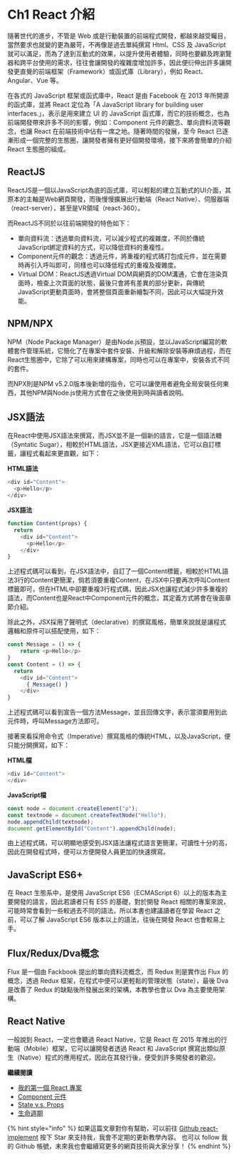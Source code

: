 # Ch1 React 介紹

隨著世代的進步，不管是 Web 或是行動裝置的前端程式開發，都越來越受矚目，當然要求也就變的更為嚴苛，不再像是過去單純撰寫 Html、CSS 及 JavaScript 就可以滿足，而為了達到互動式的效果，以提升使用者體驗，同時也要顧及跨瀏覽器和跨平台使用的需求，往往會讓開發的複雜度增加許多，因此便衍伸出許多讓開發更直覺的前端框架（Framework）或函式庫（Library），例如 React、Angular、Vue 等。

在各式的 JavaScript 框架或函式庫中，React 是由 Facebook 在 2013 年所開源的函式庫，並將 React 定位為「A JavaScript library for building user interfaces.」，表示是用來建立 UI 的 JavaScript 函式庫，而它的技術概念，也為前端開發帶來許多不同的影響，例如：Component 元件的觀念、單向資料流等觀念，也讓 React 在前端技術中佔有一席之地。隨著時間的發展，至今 React 已逐漸形成一個完整的生態圈，讓開發者擁有更好個開發環境，接下來將會簡單的介紹 React 生態圈的組成。

## ReactJS

ReactJS是一個以JavaScript為底的函式庫，可以輕鬆的建立互動式的UI介面，其原本的主軸是Web網頁開發，而後慢慢擴展出行動端（React Native）、伺服器端（react-server），甚至是VR領域（react-360）。

而ReactJS不同於以往前端開發的特色如下：

* 單向資料流：透過單向資料流，可以減少程式的複雜度，不同於傳統JavaScript綁定資料的方式，可以降低資料的重複性。
* Component元件的觀念：透過元件，將重複的程式碼打包成元件，並在需要時再引入呼叫即可，同樣也可以降低程式的重複及複雜度。
* Virtual DOM：ReactJS透過Virtual DOM與網頁的DOM溝通，它會在渲染頁面時，檢查上次頁面的狀態，最後只會將有差異的部分更新，與傳統JavaScript更動頁面時，會將整個頁面重新繪製不同，因此可以大幅提升效能。

## NPM/NPX

NPM（Node Package Manager）是由Node.js預設，並以JavaScript編寫的軟體套件管理系統，它簡化了在專案中套件安裝、升級和解除安裝等麻煩過程，而在React生態圈中，它除了可以用來建構專案，同時也可以在專案中，安裝各式不同的套件。

而NPX則是NPM v5.2.0版本後新增的指令，它可以讓使用者避免全局安裝任何東西，其他NPM與Node.js使用方式會在之後使用到時與讀者說明。

## JSX語法

在React中使用JSX語法來撰寫，而JSX並不是一個新的語言，它是一個語法糖（Syntatic Sugar），相較於HTML語法，JSX更接近XML語法，它可以自訂標籤，讓程式看起來更直觀，如下：

**HTML語法**

```javascript
<div id="Content">
  <p>Hello</p>
</div>
```

**JSX語法**

```javascript
function Content(props) {
  return 
    <div id="Content">
      <p>Hello</p>
    </div>
}
```

上述程式碼可以看到，在JSX語法中，自訂了一個Content標籤，相較於HTML語法3行的Content更簡潔，倘若須要重複Content，在JSX中只要再次呼叫Content標籤即可，但在HTML中卻要重複3行程式碼，因此JSX也讓程式減少許多重複的語法，而Content也是React中Component元件的概念，其定義方式將會在後面章節介紹。

除此之外，JSX採用了聲明式（declarative）的撰寫風格，簡單來說就是讓程式邏輯和原件可以搭配使用，如下：

```javascript
const Message = () => {
    return <p>Hello</p>
}
const Content = () => {
  return 
    <div id="Content">
      { Message() }
    </div>
}
```

上述程式碼可以看到宣告一個方法Message，並且回傳文字，表示當須要用到此元件時，呼叫Message方法即可。

接著來看採用命令式（Imperative）撰寫風格的傳統HTML，以及JavaScript，便只能分開撰寫，如下：

**HTML檔**

```javascript
<div id="Content">
</div>
```

**JavaScript檔**

```javascript
const node = document.createElement("p");
const textnode = document.createTextNode("Hello");
node.appendChild(textnode); 
document.getElementById("Content").appendChild(node);
```

由上述程式碼，可以明顯地感受到JSX語法讓程式語言更簡潔，可讀性十分的高，因此在開發程式時，便可以方便開發人員更加的快速撰寫。

## JavaScript ES6+

在 React 生態系中，是使用 JavaScript ES6（ECMAScript 6）以上的版本為主要開發的語言，因此若讀者只有 ES5 的基礎，對於開發 React 相關的專案來說，可能時常會看到一些較過去不同的語法，所以本書也建議讀者在學習 React 之前，可以了解 JavaScript ES6 版本以上的語法，往後在開發 React 也會較易上手。

## Flux/Redux/Dva概念

Flux 是一個由 Fackbook 提出的單向資料流概念，而 Redux 則是實作出 Flux 的概念，透過 Redux 框架，在程式中便可以更輕鬆的管理狀態（state），最後 Dva 是改善了 Redux 的缺點後所發展出來的架構，本教學也會以 Dva 為主要使用架構。

## React Native

一般說到 React，一定也會聽過 React Native，它是 React 在 2015 年推出的行動端（Mobile）框架，它可以讓開發者透過 React 和 JavaScript 撰寫出類似原生（Native）程式的應用程式，因此在其發行後，便受到許多開發者的歡迎。

**繼續閱讀**

* [我的第一個 React 專案](https://weichin.gitbook.io/react-implementation/ch1-react-introduction/1-first-react-project)
* [Component 元件](https://weichin.gitbook.io/react-implementation/ch1-react-introduction/2-component)
* [State v.s. Props](https://weichin.gitbook.io/react-implementation/ch1-react-introduction/3-props-and-state) 
* [生命週期](https://weichin.gitbook.io/react-implementation/ch1-react-introduction/4-lifecycle)

{% hint style="info" %}
如果這篇文章對你有幫助，可以前往 [Github react-implement](https://github.com/weichinhsu/react-implement) 按下 Star 來支持我，我會不定期的更新教學內容。 也可以 follow 我的 Github 帳號，未來我也會繼續寫更多的網頁技術與大家分享！
{% endhint %}

